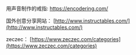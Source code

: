 用声音制作的戒指: https://encodering.com/

国外创意分享网站： [http://www.instructables.com/](http://www.instructables.com/)

zeczec： [https://www.zeczec.com/categories](https://www.zeczec.com/categories)

